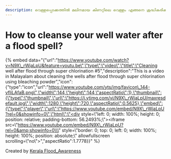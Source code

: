 ```yaml
---
description: വെള്ളപ്പൊക്കത്തിൽ മലിനമായ കിണറ്റിലെ വെള്ളം എങ്ങനെ ശുദ്ധികരിക്കാം
---
```


# How to cleanse your well water after a flood spell?

{% embed data="{\"url\":\"https://www.youtube.com/watch?v=N9X\_rWjaLpU&feature=youtu.be\",\"type\":\"video\",\"title\":\"Cleaning well after flood through super chlorination \#5\",\"description\":\"This is a video in Malayalam about cleaning the wells after flood through super chlorination using bleaching powder\",\"icon\":{\"type\":\"icon\",\"url\":\"https://www.youtube.com/yts/img/favicon\_144-vfliLAfaB.png\",\"width\":144,\"height\":144,\"aspectRatio\":1},\"thumbnail\":{\"type\":\"thumbnail\",\"url\":\"https://i.ytimg.com/vi/N9X\_rWjaLpU/maxresdefault.jpg\",\"width\":1280,\"height\":720,\"aspectRatio\":0.5625},\"embed\":{\"type\":\"player\",\"url\":\"https://www.youtube.com/embed/N9X\_rWjaLpU?rel=0&showinfo=0\",\"html\":\"<div style=\\\"left: 0; width: 100%; height: 0; position: relative; padding-bottom: 56.2493%;\\\"><iframe src=\\\"https://www.youtube.com/embed/N9X\_rWjaLpU?rel=0&amp;showinfo=0\\\" style=\\\"border: 0; top: 0; left: 0; width: 100%; height: 100%; position: absolute;\\\" allowfullscreen scrolling=\\\"no\\\"></iframe></div>\",\"aspectRatio\":1.7778}}" %}

Created by [Kerala Flood\_Awareness](https://www.youtube.com/channel/UCTRQxF0ZqselrQoVaKb1Naw)  


